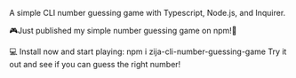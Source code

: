 A simple CLI number guessing game with Typescript, Node.js, and Inquirer.

🎮Just published my simple number guessing game on npm!🚀

💻 Install now and start playing: npm i zija-cli-number-guessing-game
Try it out and see if you can guess the right number!